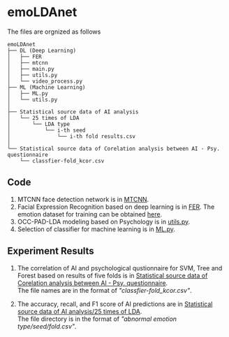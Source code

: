 # emoLDAnet

The files are orgnized as follows
```
emoLDAnet
├── DL (Deep Learning)
│   ├── FER
│   ├── mtcnn
│   ├── main.py
│   ├── utils.py
│   └── video_process.py
├── ML (Machine Learning)
│   ├── ML.py
│   └── utils.py
│ 
├── Statistical source data of AI analysis
│   └── 25 times of LDA
│       └── LDA type
│           └── i-th seed
│               └── i-th fold results.csv
│ 
└── Statistical source data of Corelation analysis between AI - Psy. questionnaire
    └── classfier-fold_kcor.csv
```


## Code

1. MTCNN face detection network is in [MTCNN](./DL/mtcnn/).
2. Facial Expression Recognition based on deep learning is in [FER](./DL/FER/). The emotion dataset for training can be obtained [here](https://www.kaggle.com/c/challenges-in-representation-learning-facial-expression-recognition-challenge/data).
3. OCC-PAD-LDA modeling based on Psychology is in [utils.py](./DL/utils.py).
4. Selection of classifier for machine learning is in [ML.py](./ML/ML.py).

## Experiment Results

1. The correlation of AI and psychological qustionnaire for SVM, Tree and Forest based on results of five folds is in 
[Statistical source data of Corelation analysis between AI - Psy. questionnaire](https://github.com/ECNU-Cross-Innovation-Lab/emoLDAnet/tree/main/Statistical%20source%20data%20of%20Corelation%20analysis%20between%20AI%20-%20Psy.%20questionnaire).  
The file names are in the format of *"classfier-fold_kcor.csv"*.

2. The accuracy, recall, and F1 score of AI predictions are in [Statistical source data of AI analysis/25 times of LDA](https://github.com/ECNU-Cross-Innovation-Lab/emoLDAnet/tree/main/Statistical%20source%20data%20of%20AI%20analysis/25%20times%20of%20LDA).  
The file directory is in the format of *"abnormal emotion type/seed/fold.csv"*.

